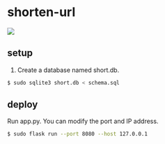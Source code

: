 # shorten-url
<img src="https://img.shields.io/badge/status-security problem-red"></img>
## setup
1. Create a database named short.db.
```sh
$ sudo sqlite3 short.db < schema.sql
```
## deploy
Run app.py. You can modify the port and IP address.
```sh
$ sudo flask run --port 8080 --host 127.0.0.1
```
